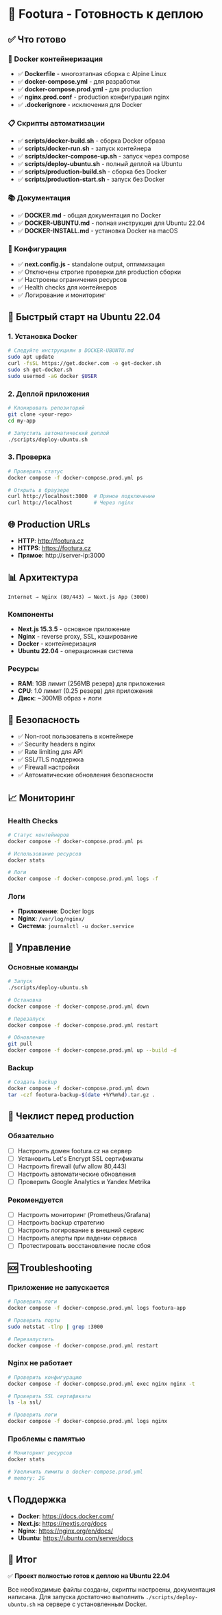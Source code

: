 # 🚀 Footura - Готовность к деплою

## ✅ Что готово

### 🐳 Docker контейнеризация
- ✅ **Dockerfile** - многоэтапная сборка с Alpine Linux
- ✅ **docker-compose.yml** - для разработки 
- ✅ **docker-compose.prod.yml** - для production
- ✅ **nginx.prod.conf** - production конфигурация nginx
- ✅ **.dockerignore** - исключения для Docker

### 📋 Скрипты автоматизации
- ✅ **scripts/docker-build.sh** - сборка Docker образа
- ✅ **scripts/docker-run.sh** - запуск контейнера
- ✅ **scripts/docker-compose-up.sh** - запуск через compose
- ✅ **scripts/deploy-ubuntu.sh** - полный деплой на Ubuntu
- ✅ **scripts/production-build.sh** - сборка без Docker
- ✅ **scripts/production-start.sh** - запуск без Docker

### 📚 Документация
- ✅ **DOCKER.md** - общая документация по Docker
- ✅ **DOCKER-UBUNTU.md** - полная инструкция для Ubuntu 22.04
- ✅ **DOCKER-INSTALL.md** - установка Docker на macOS

### 🔧 Конфигурация
- ✅ **next.config.js** - standalone output, оптимизация
- ✅ Отключены строгие проверки для production сборки
- ✅ Настроены ограничения ресурсов
- ✅ Health checks для контейнеров
- ✅ Логирование и мониторинг

## 🚀 Быстрый старт на Ubuntu 22.04

### 1. Установка Docker
```bash
# Следуйте инструкциям в DOCKER-UBUNTU.md
sudo apt update
curl -fsSL https://get.docker.com -o get-docker.sh
sudo sh get-docker.sh
sudo usermod -aG docker $USER
```

### 2. Деплой приложения
```bash
# Клонировать репозиторий
git clone <your-repo>
cd my-app

# Запустить автоматический деплой
./scripts/deploy-ubuntu.sh
```

### 3. Проверка
```bash
# Проверить статус
docker compose -f docker-compose.prod.yml ps

# Открыть в браузере
curl http://localhost:3000  # Прямое подключение
curl http://localhost       # Через nginx
```

## 🌐 Production URLs

- **HTTP**: http://footura.cz
- **HTTPS**: https://footura.cz  
- **Прямое**: http://server-ip:3000

## 📊 Архитектура

```
Internet → Nginx (80/443) → Next.js App (3000)
```

### Компоненты
- **Next.js 15.3.5** - основное приложение
- **Nginx** - reverse proxy, SSL, кэширование
- **Docker** - контейнеризация
- **Ubuntu 22.04** - операционная система

### Ресурсы
- **RAM**: 1GB лимит (256MB резерв) для приложения
- **CPU**: 1.0 лимит (0.25 резерв) для приложения
- **Диск**: ~300MB образ + логи

## 🔐 Безопасность

- ✅ Non-root пользователь в контейнере
- ✅ Security headers в nginx
- ✅ Rate limiting для API
- ✅ SSL/TLS поддержка
- ✅ Firewall настройки
- ✅ Автоматические обновления безопасности

## 📈 Мониторинг

### Health Checks
```bash
# Статус контейнеров
docker compose -f docker-compose.prod.yml ps

# Использование ресурсов
docker stats

# Логи
docker compose -f docker-compose.prod.yml logs -f
```

### Логи
- **Приложение**: Docker logs
- **Nginx**: `/var/log/nginx/`
- **Система**: `journalctl -u docker.service`

## 🔧 Управление

### Основные команды
```bash
# Запуск
./scripts/deploy-ubuntu.sh

# Остановка
docker compose -f docker-compose.prod.yml down

# Перезапуск
docker compose -f docker-compose.prod.yml restart

# Обновление
git pull
docker compose -f docker-compose.prod.yml up --build -d
```

### Backup
```bash
# Создать backup
docker compose -f docker-compose.prod.yml down
tar -czf footura-backup-$(date +%Y%m%d).tar.gz .
```

## 📝 Чеклист перед production

### Обязательно
- [ ] Настроить домен footura.cz на сервер
- [ ] Установить Let's Encrypt SSL сертификаты
- [ ] Настроить firewall (ufw allow 80,443)
- [ ] Настроить автоматические обновления
- [ ] Проверить Google Analytics и Yandex Metrika

### Рекомендуется  
- [ ] Настроить мониторинг (Prometheus/Grafana)
- [ ] Настроить backup стратегию
- [ ] Настроить логирование в внешний сервис
- [ ] Настроить алерты при падении сервиса
- [ ] Протестировать восстановление после сбоя

## 🆘 Troubleshooting

### Приложение не запускается
```bash
# Проверить логи
docker compose -f docker-compose.prod.yml logs footura-app

# Проверить порты
sudo netstat -tlnp | grep :3000

# Перезапустить
docker compose -f docker-compose.prod.yml restart
```

### Nginx не работает
```bash
# Проверить конфигурацию
docker compose -f docker-compose.prod.yml exec nginx nginx -t

# Проверить SSL сертификаты
ls -la ssl/

# Проверить логи
docker compose -f docker-compose.prod.yml logs nginx
```

### Проблемы с памятью
```bash
# Мониторинг ресурсов
docker stats

# Увеличить лимиты в docker-compose.prod.yml
# memory: 2G
```

## 📞 Поддержка

- **Docker**: https://docs.docker.com/
- **Next.js**: https://nextjs.org/docs
- **Nginx**: https://nginx.org/en/docs/
- **Ubuntu**: https://ubuntu.com/server/docs

## 🎯 Итог

✅ **Проект полностью готов к деплою на Ubuntu 22.04**

Все необходимые файлы созданы, скрипты настроены, документация написана. 
Для запуска достаточно выполнить `./scripts/deploy-ubuntu.sh` на сервере с установленным Docker. 